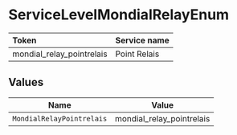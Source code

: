# ServiceLevelMondialRelayEnum

|Token | Service name|
|:---|:---|
| mondial_relay_pointrelais | Point Relais|



## Values

| Name                      | Value                     |
| ------------------------- | ------------------------- |
| `MondialRelayPointrelais` | mondial_relay_pointrelais |